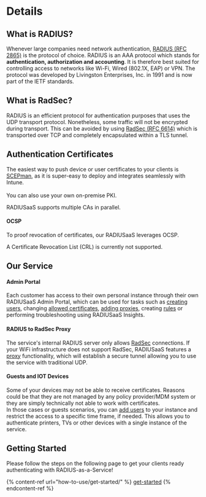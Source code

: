 # Details

## What is RADIUS?

Whenever large companies need network authentication, [RADIUS (RFC 2865)](https://tools.ietf.org/html/rfc2865) is the protocol of choice. RADIUS is an AAA protocol which stands for **authentication, authorization and accounting**. It is therefore best suited for controlling access to networks like Wi-Fi, Wired (802.1X, EAP) or VPN. The protocol was developed by Livingston Enterprises, Inc. in 1991 and is now part of the IETF standards.

## What is RadSec?

RADIUS is an efficient protocol for authentication purposes that uses the UDP transport protocol. Nonetheless, some traffic will not be encrypted during transport. This can be avoided by using [RadSec (RFC 6614)](https://tools.ietf.org/html/rfc6614) which is transported over TCP and completely encapsulated within a TLS  tunnel.&#x20;

## Authentication Certificates

The easiest way to push device or user certificates to your clients is [SCEPman](https://www.scepman.com/), as it is super-easy to deploy and integrates seamlessly with Intune.\
\
You can also use your own on-premise PKI.&#x20;

RADIUSaaS supports multiple CAs in parallel.

#### OCSP

To proof revocation of certificates, our RADIUSaaS leverages OCSP.&#x20;

A Certificate Revocation List (CRL) is currently not supported.&#x20;

## Our Service

#### Admin Portal

Each customer has access to their own personal instance through their own RADIUSaaS Admin Portal, which can be used for tasks such as [creating users](portal/users.md#add), changing [allowed certificates](portal/settings/settings-trusted-roots/trusted-roots.md), [adding proxies](portal/settings/settings-proxy.md), creating [rules](portal/settings/rules/) or performing troubleshooting using RADIUSaaS Insights.&#x20;

#### RADIUS to RadSec Proxy

The service's internal RADIUS server only allows [RadSec](details.md#what-is-radsec) connections. If your WiFi infrastructure does not support RadSec, RADIUSaaS features a [proxy](portal/settings/settings-proxy.md) functionality, which will establish a secure tunnel allowing you to use the service with traditional UDP.

#### Guests and IOT Devices&#x20;

Some of your devices may not be able to receive certificates. Reasons could be that they are not managed by any policy provider/MDM system or they are simply technically not able to work with certificates. \
In those cases or guests scenarios, you can [add users](portal/users.md#add) to your instance and restrict the access to a specific time frame, if needed. This allows you to authenticate printers, TVs or other devices with a single instance of the service.

## Getting Started

Please follow the steps on the following page to get your clients ready authenticating with RADIUS-as-a-Service!

{% content-ref url="how-to-use/get-started/" %}
[get-started](how-to-use/get-started/)
{% endcontent-ref %}





&#x20;
